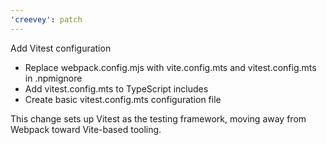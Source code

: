 ```yaml
---
'creevey': patch
---
```


Add Vitest configuration

- Replace webpack.config.mjs with vite.config.mts and vitest.config.mts in .npmignore
- Add vitest.config.mts to TypeScript includes
- Create basic vitest.config.mts configuration file

This change sets up Vitest as the testing framework, moving away from Webpack toward Vite-based tooling.
